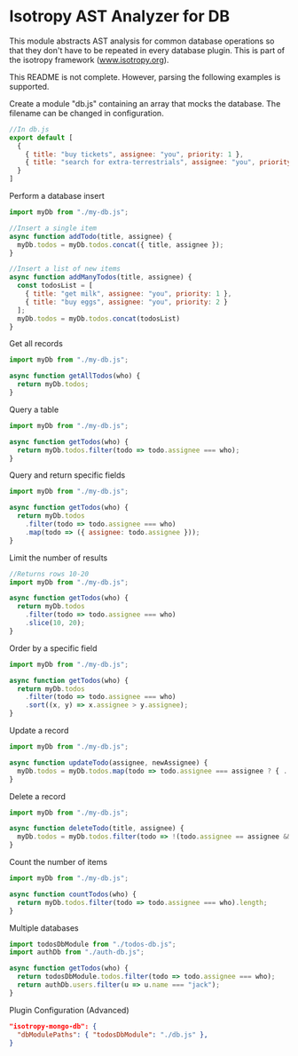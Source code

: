 Isotropy AST Analyzer for DB
============================
This module abstracts AST analysis for common  database operations so that they don't have to be repeated in every database plugin.
This is part of the isotropy framework (www.isotropy.org).

This README is not complete. However, parsing the following examples is supported.

Create a module "db.js" containing an array that mocks the database.
The filename can be changed in configuration.
```javascript
//In db.js
export default [
  {
    { title: "buy tickets", assignee: "you", priority: 1 },
    { title: "search for extra-terrestrials", assignee: "you", priority: 2 }
  }
]
```

Perform a database insert
```javascript
import myDb from "./my-db.js";

//Insert a single item
async function addTodo(title, assignee) {
  myDb.todos = myDb.todos.concat({ title, assignee });
}

//Insert a list of new items
async function addManyTodos(title, assignee) {
  const todosList = [
    { title: "get milk", assignee: "you", priority: 1 },
    { title: "buy eggs", assignee: "you", priority: 2 }
  ];
  myDb.todos = myDb.todos.concat(todosList)
}
```

Get all records
```javascript
import myDb from "./my-db.js";

async function getAllTodos(who) {
  return myDb.todos;
}
```

Query a table
```javascript
import myDb from "./my-db.js";

async function getTodos(who) {
  return myDb.todos.filter(todo => todo.assignee === who);
}
```

Query and return specific fields
```javascript
import myDb from "./my-db.js";

async function getTodos(who) {
  return myDb.todos
    .filter(todo => todo.assignee === who)
    .map(todo => ({ assignee: todo.assignee }));
}
```

Limit the number of results
```javascript
//Returns rows 10-20
import myDb from "./my-db.js";

async function getTodos(who) {
  return myDb.todos
    .filter(todo => todo.assignee === who)
    .slice(10, 20);
}
```

Order by a specific field
```javascript
import myDb from "./my-db.js";

async function getTodos(who) {
  return myDb.todos
    .filter(todo => todo.assignee === who)
    .sort((x, y) => x.assignee > y.assignee);
}
```

Update a record
```javascript
import myDb from "./my-db.js";

async function updateTodo(assignee, newAssignee) {
  myDb.todos = myDb.todos.map(todo => todo.assignee === assignee ? { ...todo, assignee: newAssignee } : todo);
}
```

Delete a record
```javascript
import myDb from "./my-db.js";

async function deleteTodo(title, assignee) {
  myDb.todos = myDb.todos.filter(todo => !(todo.assignee == assignee && todo.title === title));
}
```

Count the number of items
```javascript
import myDb from "./my-db.js";

async function countTodos(who) {
  return myDb.todos.filter(todo => todo.assignee === who).length;
}
```

Multiple databases
```javascript
import todosDbModule from "./todos-db.js";
import authDb from "./auth-db.js";

async function getTodos(who) {
  return todosDbModule.todos.filter(todo => todo.assignee === who);
  return authDb.users.filter(u => u.name === "jack");
}
```

Plugin Configuration (Advanced)
```json
"isotropy-mongo-db": {
  "dbModulePaths": { "todosDbModule": "./db.js" },
}
```
